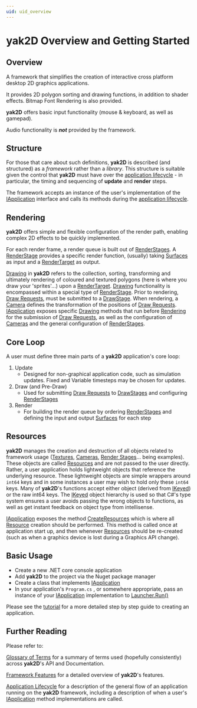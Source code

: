 ```yaml
---
uid: uid_overview
---
```

# **yak2D** Overview and Getting Started

## Overview

A framework that simplifies the creation of interactive cross platform desktop 2D graphics applications.

It provides 2D polygon sorting and drawing functions, in addition to shader effects. Bitmap Font Rendering is also provided.

**yak2D** offers basic input functionality (mouse & keyboard, as well as gamepad).

Audio functionality is ***not*** provided by the framework.

## Structure
For those that care about such definitions, **yak2D** is described (and structured) as a *framework* rather than a *library*. This structure is suitable given the control that **yak2D** must have over the [application lifecycle](xref:uid_lifecycle) - in particular, the timing and sequencing of **update** and **render** steps. 

The framework accepts an instance of the user's implementation of the [IApplication](xref:Yak2D.IApplication) interface and calls its methods during the [application lifecycle](xref:uid_lifecycle).

## Rendering

**yak2D** offers simple and flexible configuration of the render path, enabling complex 2D effects to be quickly implemented.

For each render frame, a render queue is built out of [RenderStages](xref:uid_renderstages). A [RenderStage](xref:uid_renderstages) provides a specific render function, (usually) taking [Surfaces](xref:uid_surfaces) as input and a [RenderTarget](xref:uid_render_targets) as output.

[Drawing](xref:uid_glossary#Drawing) in **yak2D** refers to the collection, sorting, transforming and ultimately rendering of coloured and textured polygons (here is where you draw your 'sprites'...) upon a [RenderTarget](xref:uid_render_targets). [Drawing](xref:uid_glossary#Drawing) functionality is encompassed within a special type of [RenderStage](xref:uid_renderstages). Prior to rendering, [Draw Requests](xref:Yak2D.DrawRequest), must be submitted to a [DrawStage](xref:Yak2D.IDrawStage). When rendering, a [Camera](xref:uid_glossary#Cameras) defines the transformation of the positions of [Draw Requests](xref:Yak2D.DrawRequest). [IApplication](xref:Yak2D.IApplication) exposes specific [Drawing](xref:uid_glossary#Drawing) methods that run before [Rendering](xref:Yak2D.IApplication.Render) for the submission of [Draw Requests](xref:Yak2D.DrawRequest), as well as the configuration of [Cameras](xref:uid_glossary#Cameras) and the general configuration of [RenderStages](xref:uid_renderstages).

## Core Loop

A user must define three main parts of a **yak2D** application's core loop:

1. Update 
    - Designed for non-graphical application code, such as simulation updates. Fixed and Variable timesteps may be chosen for updates.
2. Draw (and Pre-Draw)
    - Used for submitting [Draw Requests](xref:Yak2D.DrawRequest) to  [DrawStages](xref:Yak2D.IDrawStage) and configuring [RenderStages](xref:uid_renderstages)
3. Render
    - For building the render queue by ordering [RenderStages](xref:uid_renderstages) and defining the input and output [Surfaces](xref:uid_surfaces) for each step

## Resources

**yak2D** manages the creation and destruction of all objects related to framework usage ([Textures](xref:Yak2D.ITexture), [Cameras](xref:Yak2D.ICamera2D), [Render Stages](xref:Yak2D.IRenderStage)... being examples). These objects are called [Resources](xref:uid_glossary#Resources) and are not passed to the user directly. Rather, a user application holds lightweight objects that reference the underlying resource. These lightweight objects are simple wrappers around `int64` keys and in some instances a user may wish to hold only these `int64` keys. Many of **yak2D**'s functions accept either object (derived from [IKeyed](xref:Yak2D.IKeyed)) or the raw int64 keys. The [IKeyed](xref:Yak2D.IKeyed) object hierarchy is used so that C#'s type system ensures a user avoids passing the wrong objects to functions, as well as get instant feedback on object type from intellisense.

[IApplication](xref:Yak2D.IApplication) exposes the method [CreateResources](xref:Yak2D.IApplication.CreateResources) which is where all [Resource](xref:uid_glossary#Resources) creation should be performed. This method is called once at application start up, and then whenever [Resources](xref:uid_glossary#Resources) should be re-created (such as when a graphics device is lost during a Graphics API change).

## Basic Usage

* Create a new .NET core console application
* Add **yak2D** to the project via the Nuget package manager
* Create a class that implements [IApplication](xref:Yak2D.IApplication)
* In your application's `Program.cs` , or somewhere appropriate, pass an instance of your [IApplication](xref:Yak2D.IApplication) implementation to [Launcher.Run()](xref:Yak2D.Launcher.Run)

Please see the [tutorial](xref:uid_tutorial) for a more detailed step by step guide to creating an application.

## Further Reading

Please refer to:

[Glossary of Terms](xref:uid_glossary) for a summary of terms used (hopefully consistently) across **yak2D**'s API and Documentation.

[Framework Features](xref:uid_features) for a detailed overview of **yak2D**'s features.

[Application Lifecycle](xref:uid_lifecycle) for a description of the general flow of an application running on the **yak2D** framework, including a description of when a user's [IApplication](xref:Yak2D.IApplication) method implementations are called.

